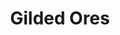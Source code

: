 ---
layout: post
title: Gilded Ores
permalink: /addons/compliance32x/Gilded%Ores
comments: true
comments-id: Gilded Ores
header-img: compliance32x/addons/Gilded Ores.jpg

long_text: Makes All Of The Ores Be Like Gilded Blackstone.

authors:
  - DMgaming

download:
  - 1.17:
    - https://github.com/Compliance-Addons/Addons/raw/master/32x/Gilded%20Ores/Compliance_Gilded_Ores_32x.zip
---